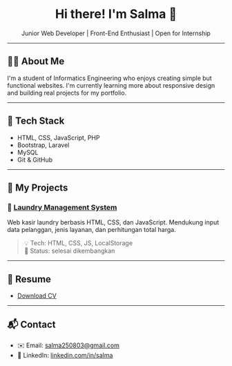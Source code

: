 <h1 align="center">Hi there! I'm Salma 🌸</h1>
<p align="center">
  Junior Web Developer | Front-End Enthusiast | Open for Internship
</p>

---

## 👩‍💻 About Me
I'm a student of Informatics Engineering who enjoys creating simple but functional websites. I'm currently learning more about responsive design and building real projects for my portfolio.

---

## 🔧 Tech Stack
- HTML, CSS, JavaScript, PHP
- Bootstrap, Laravel
- MySQL
- Git & GitHub

---

## 🚀 My Projects

### 🧺 [Laundry Management System](https://github.com/sazuura/laundry)
Web kasir laundry berbasis HTML, CSS, dan JavaScript. Mendukung input data pelanggan, jenis layanan, dan perhitungan total harga.

> 💡 Tech: HTML, CSS, JS, LocalStorage  
> 📂 Status: selesai dikembangkan

---

## 📄 Resume
- [Download CV](https://drive.google.com/drive/folders/1cweJJOLQpNqN4Erk1XJTpsSLKZ5pAW6A?usp=sharing) 

---

## 📬 Contact
- ✉️ Email: salma250803@gmail.com
- 💼 LinkedIn: [linkedin.com/in/salma](https://www.linkedin.com/in/salma-az-zahra-4b419b375/)
